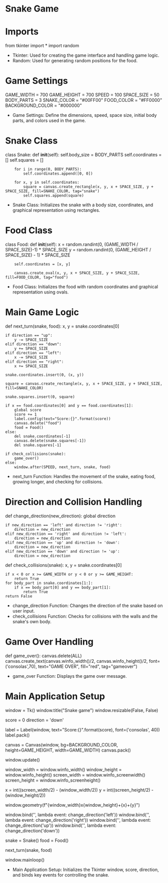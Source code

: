 # Snake Game

# Imports
from tkinter import *
import random

- Tkinter: Used for creating the game interface and handling game logic.
- Random: Used for generating random positions for the food.

# Game Settings
GAME_WIDTH = 700
GAME_HEIGHT = 700
SPEED = 100
SPACE_SIZE = 50
BODY_PARTS = 3
SNAKE_COLOR = "#00FF00"
FOOD_COLOR = "#FF0000"
BACKGROUND_COLOR = "#000000"

- Game Settings: Define the dimensions, speed, space size, initial body parts, and colors used in the game.

# Snake Class
class Snake:
    def __init__(self):
        self.body_size = BODY_PARTS
        self.coordinates = []
        self.squares = []

        for i in range(0, BODY_PARTS):
            self.coordinates.append([0, 0])

        for x, y in self.coordinates:
            square = canvas.create_rectangle(x, y, x + SPACE_SIZE, y + SPACE_SIZE, fill=SNAKE_COLOR, tag="snake")
            self.squares.append(square)

- Snake Class: Initializes the snake with a body size, coordinates, and graphical representation using rectangles.

# Food Class
class Food:
    def __init__(self):
        x = random.randint(0, (GAME_WIDTH / SPACE_SIZE)-1) * SPACE_SIZE
        y = random.randint(0, (GAME_HEIGHT / SPACE_SIZE) - 1) * SPACE_SIZE

        self.coordinates = [x, y]

        canvas.create_oval(x, y, x + SPACE_SIZE, y + SPACE_SIZE, fill=FOOD_COLOR, tag="food")

- Food Class: Initializes the food with random coordinates and graphical representation using ovals.

# Main Game Logic
def next_turn(snake, food):
    x, y = snake.coordinates[0]

    if direction == "up":
        y -= SPACE_SIZE
    elif direction == "down":
        y += SPACE_SIZE
    elif direction == "left":
        x -= SPACE_SIZE
    elif direction == "right":
        x += SPACE_SIZE

    snake.coordinates.insert(0, (x, y))

    square = canvas.create_rectangle(x, y, x + SPACE_SIZE, y + SPACE_SIZE, fill=SNAKE_COLOR)

    snake.squares.insert(0, square)

    if x == food.coordinates[0] and y == food.coordinates[1]:
        global score
        score += 1
        label.config(text="Score:{}".format(score))
        canvas.delete("food")
        food = Food()
    else:
        del snake.coordinates[-1]
        canvas.delete(snake.squares[-1])
        del snake.squares[-1]

    if check_collisions(snake):
        game_over()
    else:
        window.after(SPEED, next_turn, snake, food)

- next_turn Function: Handles the movement of the snake, eating food, growing longer, and checking for collisions.

# Direction and Collision Handling
def change_direction(new_direction):
    global direction

    if new_direction == 'left' and direction != 'right':
        direction = new_direction
    elif new_direction == 'right' and direction != 'left':
        direction = new_direction
    elif new_direction == 'up' and direction != 'down':
        direction = new_direction
    elif new_direction == 'down' and direction != 'up':
        direction = new_direction

def check_collisions(snake):
    x, y = snake.coordinates[0]

    if x < 0 or x >= GAME_WIDTH or y < 0 or y >= GAME_HEIGHT:
        return True
    for body_part in snake.coordinates[1:]:
        if x == body_part[0] and y == body_part[1]:
            return True
    return False

- change_direction Function: Changes the direction of the snake based on user input.
- check_collisions Function: Checks for collisions with the walls and the snake's own body.

# Game Over Handling
def game_over():
    canvas.delete(ALL)
    canvas.create_text(canvas.winfo_width()/2, canvas.winfo_height()/2,
                       font=('consolas',70), text="GAME OVER", fill="red", tag="gameover")

- game_over Function: Displays the game over message.

# Main Application Setup
window = Tk()
window.title("Snake game")
window.resizable(False, False)

score = 0
direction = 'down'

label = Label(window, text="Score:{}".format(score), font=('consolas', 40))
label.pack()

canvas = Canvas(window, bg=BACKGROUND_COLOR, height=GAME_HEIGHT, width=GAME_WIDTH)
canvas.pack()

window.update()

window_width = window.winfo_width()
window_height = window.winfo_height()
screen_width = window.winfo_screenwidth()
screen_height = window.winfo_screenheight()

x = int((screen_width/2) - (window_width/2))
y = int((screen_height/2) - (window_height/2))

window.geometry(f"{window_width}x{window_height}+{x}+{y}")

window.bind('<Left>', lambda event: change_direction('left'))
window.bind('<Right>', lambda event: change_direction('right'))
window.bind('<Up>', lambda event: change_direction('up'))
window.bind('<Down>', lambda event: change_direction('down'))

snake = Snake()
food = Food()

next_turn(snake, food)

window.mainloop()

- Main Application Setup: Initializes the Tkinter window, score, direction, and binds key events for controlling the snake.
